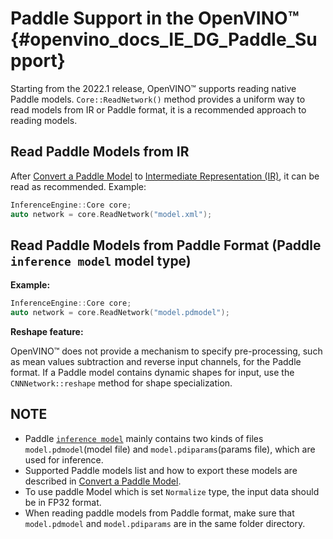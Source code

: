 # Paddle Support in the OpenVINO™ {#openvino_docs_IE_DG_Paddle_Support}

Starting from the 2022.1 release, OpenVINO™ supports reading native Paddle models.
`Core::ReadNetwork()` method provides a uniform way to read models from IR or Paddle format, it is a recommended approach to reading models.

## Read Paddle Models from IR

After [Convert a Paddle Model](../MO_DG/prepare_model/convert_model/Convert_Model_From_Paddle.md) to [Intermediate Representation (IR)](../MO_DG/IR_and_opsets.md), it can be read as recommended. Example:

```cpp
InferenceEngine::Core core;
auto network = core.ReadNetwork("model.xml");
```

## Read Paddle Models from Paddle Format (Paddle `inference model` model type)

**Example:**

```cpp
InferenceEngine::Core core;
auto network = core.ReadNetwork("model.pdmodel");
```

**Reshape feature:**

OpenVINO™ does not provide a mechanism to specify pre-processing, such as mean values subtraction and reverse input channels, for the Paddle format.
If a Paddle model contains dynamic shapes for input, use the `CNNNetwork::reshape` method for shape specialization.

## NOTE

* Paddle [`inference model`](https://github.com/PaddlePaddle/PaddleOCR/blob/release/2.1/doc/doc_en/inference_en.md) mainly contains two kinds of files `model.pdmodel`(model file) and `model.pdiparams`(params file), which are used for inference.
* Supported Paddle models list and how to export these models are described in [Convert a Paddle Model](../MO_DG/prepare_model/convert_model/Convert_Model_From_Paddle.md).
* To use paddle Model which is set `Normalize` type, the input data should be in FP32 format.
* When reading paddle models from Paddle format, make sure that `model.pdmodel` and `model.pdiparams` are in the same folder directory.
